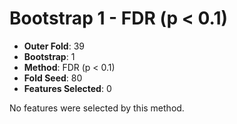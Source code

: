 # Bootstrap 1 - FDR (p < 0.1)

- **Outer Fold**: 39
- **Bootstrap**: 1
- **Method**: FDR (p < 0.1)
- **Fold Seed**: 80
- **Features Selected**: 0

No features were selected by this method.
